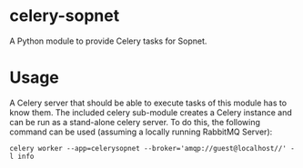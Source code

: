 celery-sopnet
=============

A Python module to provide Celery tasks for Sopnet.

Usage
=====

A Celery server that should be able to execute tasks of this module has to know
them. The included celery sub-module creates a Celery instance and can be run as
a stand-alone celery server. To do this, the following command can be used
(assuming a locally running RabbitMQ Server):

    celery worker --app=celerysopnet --broker='amqp://guest@localhost//' -l info
